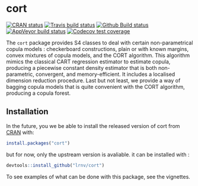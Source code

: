 
# cort

<!-- badges: start -->
[![CRAN status](https://www.r-pkg.org/badges/version/cort)](https://CRAN.R-project.org/package=cort)
[![Travis build status](https://img.shields.io/travis/com/lrnv/cort/master?logo=travis&style=flat-square&label=Linux)](https://travis-ci.com/lrnv/cort)
[![Github Build status](https://img.shields.io/github/workflow/status/lrnv/cort/R%20CMD%20Check%20via%20%7Btic%7D?logo=github&label=Github%20build&style=flat-square)](https://github.com/lrnv/cort/actions)
[![AppVeyor build status](https://img.shields.io/appveyor/ci/lrnv/cort?label=Windows&logo=appveyor&style=flat-square)](https://ci.appveyor.com/project/lrnv/cort)
[![Codecov test coverage](https://codecov.io/gh/lrnv/cort/branch/master/graph/badge.svg)](https://codecov.io/gh/lrnv/cort?branch=master)

<!-- badges: end -->


The `cort` package provides S4 classes to deal with certain non-parametrical copula models : checkerboard constructions, plain or with known margins, convex mixtures of copula models, and the CORT algorithm. This algorithm mimics the classical CART regression estimator to estimate copula, producing a piecewise constant density estimator that is both non-parametric, convergent, and memory-efficient. It includes a localised dimension reduction procedure. Last but not least, we provide a way of bagging copula models that is quite convenient with the CORT algorithm, producing a copula forest. 

## Installation

In the future, you we be able to install the released version of cort from [CRAN](https://CRAN.R-project.org) with:

``` r
install.packages("cort")
```

but for now, only the upstream version is avaliable. it can be installed with : 

``` r
devtools::install_github("lrnv/cort")
```


To see examples of what can be done with this package, see the vignettes. 

